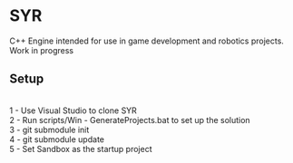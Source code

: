 # SYR
C++ Engine intended for use in game development and robotics projects. Work in progress

## Setup

<br>1 - Use Visual Studio to clone SYR
<br>2 - Run scripts/Win - GenerateProjects.bat to set up the solution
<br>3 - git submodule init
<br>4 - git submodule update
<br>5 - Set Sandbox as the startup project
